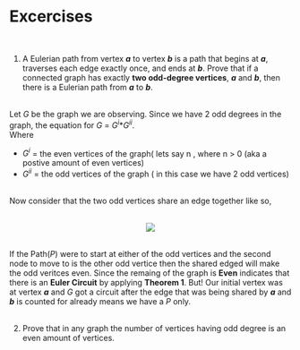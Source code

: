 # Excercises
<br>

1. A Eulerian path from vertex <b><i>a</i></b> to vertex <b><i>b</b></i> is a path that begins at <b><i>a</b></i>, traverses each edge exactly once, and ends at <b><i>b</b></i>. Prove that if a connected graph has exactly <b>two odd-degree vertices</b>, <b><i>a</b></i> and <b><i>b</b></i>, then there is a Eulerian path from <b><i>a</b></i> to <b><i>b</b></i>.
<br>
Let <i>G</i> be the graph we are observing. Since we have 2 odd degrees in the graph, the equation for <i>G</i> = <i>G<sup>i</sup></i>*<i>G<sup>ii</sup></i>.<br> Where <br>
<ul>
  <li><i>G<sup>i</sup></i>  = the even vertices of the graph( lets say n , where n > 0 (aka a postive amount of even vertices)</li>
  <li><i>G<sup>ii</sup></i> = the odd vertices of the graph ( in this case we have 2 odd vertices) </li>
</ul>
<br>
Now consider that the two odd vertices share an edge together like so, <br><br>
<p align="center">
  <img src="https://user-images.githubusercontent.com/13907836/52169282-70e88480-26ea-11e9-8ad5-fb39469ad8f8.png">
</p>
<br>If the Path(<i>P</i>) were to start at either of the odd vertices and the second node to move to is the other odd vertice then the shared edged will make the odd veritces even. Since the remaing of the graph is <b>Even</b> indicates that there is an <b>Euler Circuit</b> by applying <b>Theorem 1</b>. But! Our initial vertex was at vertex <b><i>a</i></b> and <i>G</i> got a circuit after the edge that was being shared by <b><i>a</i></b> and <b><i>b</i></b> is counted for already means we have a <i>P</i> only.
<br><br>

2. Prove that in any graph the number of vertices having odd degree is an even amount of vertices.<br>

